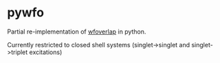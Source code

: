 # pywfo


Partial re-implementation of [wfoverlap](http://dx.doi.org/10.1021/acs.jctc.5b01148) in
python.

Currently restricted to closed shell systems (singlet->singlet and
singlet->triplet excitations)

